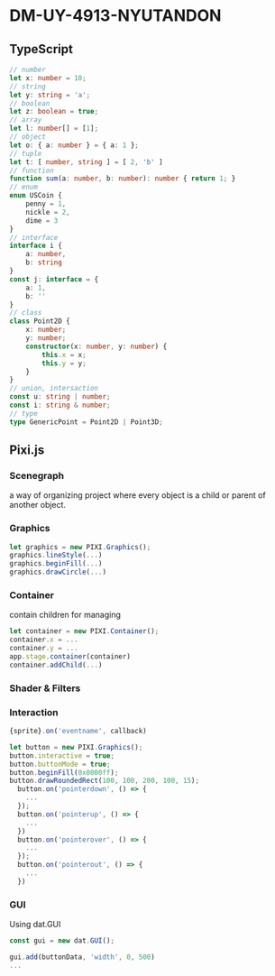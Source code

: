# DM-UY-4913-NYUTANDON

## TypeScript

```ts
// number
let x: number = 10;
// string
let y: string = 'a';
// boolean
let z: boolean = true;
// array
let l: number[] = [1];
// object
let o: { a: number } = { a: 1 };
// tuple
let t: [ number, string ] = [ 2, 'b' ]
// function
function sum(a: number, b: number): number { return 1; }
// enum
enum USCoin {
    penny = 1,
    nickle = 2,
    dime = 3
}
// interface
interface i {
    a: number,
    b: string
}
const j: interface = {
    a: 1,
    b: ''
}
// class
class Point2D {
    x: number;
    y: number;
    constructor(x: number, y: number) {
        this.x = x;
        this.y = y;
    }
}
// union, intersaction
const u: string | number;
const i: string & number;
// type
type GenericPoint = Point2D | Point3D;
```

## Pixi.js

### Scenegraph

a way of organizing project where every object is a child or parent of another object.

### Graphics

```js
let graphics = new PIXI.Graphics();
graphics.lineStyle(...)
graphics.beginFill(...)
graphics.drawCircle(...)
```

### Container

contain children for managing

```js
let container = new PIXI.Container();
container.x = ...
container.y = ...
app.stage.container(container)
container.addChild(...)
```

### Shader & Filters

### Interaction

```js
{sprite}.on('eventname', callback)

let button = new PIXI.Graphics();
button.interactive = true;
button.buttonMode = true;
button.beginFill(0x0000ff);
button.drawRoundedRect(100, 100, 200, 100, 15);
  button.on('pointerdown', () => {
    ...
  });
  button.on('pointerup', () => {
    ...
  })
  button.on('pointerover', () => {
    ...
  });
  button.on('pointerout', () => {
    ...
  })
```

### GUI

Using dat.GUI

```js
const gui = new dat.GUI();

gui.add(buttonData, 'width', 0, 500)
...
```